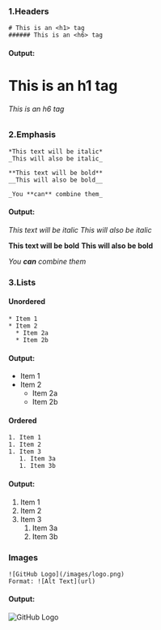 ### 1.Headers
~~~ 
# This is an <h1> tag
###### This is an <h6> tag
~~~
#### Output:
# This is an h1 tag
###### This is an h6 tag

### 2.Emphasis
~~~
*This text will be italic*  
_This will also be italic_  

**This text will be bold**  
__This will also be bold__  

_You **can** combine them_  
~~~
#### Output:
*This text will be italic*
_This will also be italic_

**This text will be bold**
__This will also be bold__

_You **can** combine them_

### 3.Lists

#### Unordered
~~~
* Item 1
* Item 2
  * Item 2a
  * Item 2b
 ~~~
 #### Output:
* Item 1
* Item 2
  * Item 2a
  * Item 2b
  
#### Ordered
~~~
1. Item 1
1. Item 2
1. Item 3
   1. Item 3a
   1. Item 3b
~~~
#### Output:
1. Item 1
1. Item 2
1. Item 3
   1. Item 3a
   1. Item 3b

### Images
~~~
![GitHub Logo](/images/logo.png)
Format: ![Alt Text](url)
~~~
#### Output:
![GitHub Logo](https://github.githubassets.com/images/modules/logos_page/GitHub-Mark.png)
